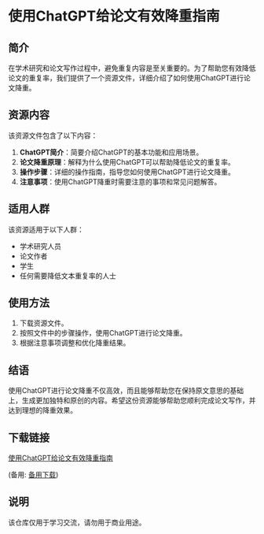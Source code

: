 # 使用ChatGPT给论文有效降重指南

## 简介

在学术研究和论文写作过程中，避免重复内容是至关重要的。为了帮助您有效降低论文的重复率，我们提供了一个资源文件，详细介绍了如何使用ChatGPT进行论文降重。

## 资源内容

该资源文件包含了以下内容：

1. **ChatGPT简介**：简要介绍ChatGPT的基本功能和应用场景。
2. **论文降重原理**：解释为什么使用ChatGPT可以帮助降低论文的重复率。
3. **操作步骤**：详细的操作指南，指导您如何使用ChatGPT进行论文降重。
4. **注意事项**：使用ChatGPT降重时需要注意的事项和常见问题解答。

## 适用人群

该资源适用于以下人群：

- 学术研究人员
- 论文作者
- 学生
- 任何需要降低文本重复率的人士

## 使用方法

1. 下载资源文件。
2. 按照文件中的步骤操作，使用ChatGPT进行论文降重。
3. 根据注意事项调整和优化降重结果。

## 结语

使用ChatGPT进行论文降重不仅高效，而且能够帮助您在保持原文意思的基础上，生成更加独特和原创的内容。希望这份资源能够帮助您顺利完成论文写作，并达到理想的降重效果。

## 下载链接
[使用ChatGPT给论文有效降重指南](https://pan.quark.cn/s/cee417858c65) 

(备用: [备用下载](https://pan.baidu.com/s/17g04b0uWLeYX9xzJXsZEuQ?pwd=1234))

## 说明

该仓库仅用于学习交流，请勿用于商业用途。
